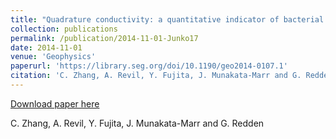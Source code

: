 ```yaml
---
title: "Quadrature conductivity: a quantitative indicator of bacterial abundance in porous media"
collection: publications
permalink: /publication/2014-11-01-Junko17
date: 2014-11-01
venue: 'Geophysics'
paperurl: 'https://library.seg.org/doi/10.1190/geo2014-0107.1'
citation: 'C. Zhang, A. Revil, Y. Fujita, J. Munakata-Marr and G. Redden'
---
```


<a href='https://library.seg.org/doi/10.1190/geo2014-0107.1'>Download paper here</a>

 C. Zhang, A. Revil, Y. Fujita, J. Munakata-Marr and G. Redden
